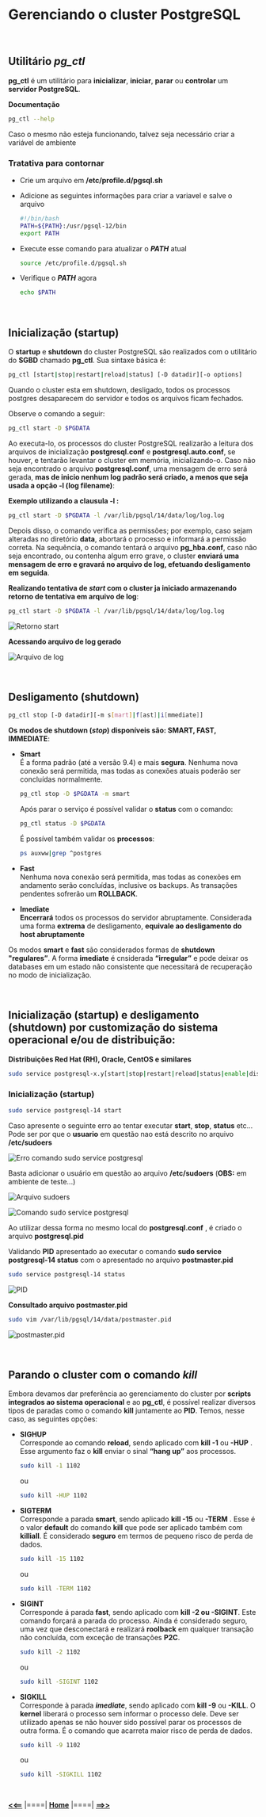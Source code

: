 # **Gerenciando o cluster PostgreSQL**

<br/>

## **Utilitário *pg_ctl***

**pg_ctl** é um utilitário para **inicializar**, **iniciar**, **parar** ou **controlar** um **servidor PostgreSQL**.

**Documentação**

```bash
pg_ctl --help
```

Caso o mesmo não esteja funcionando, talvez seja necessário criar a variável de ambiente

### **Tratativa para contornar**

- Crie um arquivo em **/etc/profile.d/pgsql.sh**
- Adicione as seguintes informações para criar a variavel e salve o arquivo

  ```bash
  #!/bin/bash
  PATH=${PATH}:/usr/pgsql-12/bin
  export PATH
  ```

- Execute esse comando para atualizar o ***PATH*** atual
  
  ```bash
  source /etc/profile.d/pgsql.sh
  ```

- Verifique o ***PATH*** agora

  ```bash
  echo $PATH
  ```

<br/>

## **Inicialização (startup)**

O **startup** e **shutdown** do cluster PostgreSQL são realizados com o utilitário do **SGBD** chamado **pg_ctl**. Sua sintaxe básica é:

```bash
pg_ctl [start|stop|restart|reload|status] [-D datadir][-o options]
```

Quando o cluster esta em shutdown, desligado, todos os processos postgres desaparecem do servidor e todos os arquivos ficam fechados. 

Observe o comando a seguir:

```bash
pg_ctl start -D $PGDATA
```

Ao executa-lo, os processos do cluster PostgreSQL realizarão a leitura dos arquivos de inicialização **postgresql.conf** e **postgresql.auto.conf**, se houver, e tentarão levantar o cluster em memória, inicializando-o. Caso não seja encontrado o arquivo **postgresql.conf**, uma mensagem de erro será gerada, **mas de inicio nenhum log padrão será criado, a menos que seja usada a opção -l (log filename)**:

**Exemplo utilizando a clausula -l :**

```bash
pg_ctl start -D $PGDATA -l /var/lib/pgsql/14/data/log/log.log
```

Depois disso, o comando verifica as permissões; por exemplo, caso sejam alteradas no diretório **data**, abortará o processo e informará a permissão correta. Na sequência, o comando tentará o arquivo **pg_hba.conf**, caso não seja encontrado, ou contenha algum erro grave, o cluster **enviará uma mensagem de erro e gravará no arquivo de log, efetuando desligamento em seguida**.

**Realizando tentativa de *start* com o cluster ja iniciado armazenando retorno de tentativa em arquivo de log**:

```bash
pg_ctl start -D $PGDATA -l /var/lib/pgsql/14/data/log/log.log
```

![Retorno start](./img/retorno_start_log_1.png "Retorno comando pg_ctl start")

**Acessando arquivo de log gerado**

![Arquivo de log](./img/retorno_start_log_2.png "Arquivo de log")

<br/>

## **Desligamento (shutdown)**

```bash
pg_ctl stop [-D datadir][-m s[mart]|f[ast]|i[mmediate]]
```

**Os modos de shutdown (*stop*) disponíveis são: SMART, FAST, IMMEDIATE**:

- **Smart**<br/>
  É a forma padrão (até a versão 9.4) e mais **segura**. Nenhuma nova conexão será permitida, mas todas as conexões atuais poderão ser concluídas normalmente.

  ```bash
  pg_ctl stop -D $PGDATA -m smart
  ```

  Após parar o serviço é possível validar o **status** com o comando:

  ```bash
  pg_ctl status -D $PGDATA
  ```

  É possível também validar os **processos**:

  ```bash
  ps auxww|grep ^postgres
  ```

- **Fast**<br/>
  Nenhuma nova conexão será permitida, mas todas as conexões em andamento serão concluídas, inclusive os backups. As transações pendentes sofrerão um **ROLLBACK**.

- **Imediate**<br/>
  **Encerrará** todos os processos do servidor abruptamente. Considerada uma forma **extrema** de desligamento, **equivale ao desligamento do host abruptamente**

Os modos **smart** e **fast** são considerados formas de **shutdown "regulares”**. A forma **imediate** é cnsiderada **“irregular”** e pode deixar os databases em um estado não consistente que necessitará de recuperação no modo de inicialização.

<br/>

## **Inicialização (startup) e desligamento (shutdown) por customização do sistema operacional e/ou de distribuição:**

**Distribuições Red Hat (RH), Oracle, CentOS e similares**

```bash
sudo service postgresql-x.y[start|stop|restart|reload|status|enable|disable]
```

### **Inicialização (startup)**
  ```bash
  sudo service postgresql-14 start
  ```

Caso apresente o seguinte erro ao tentar executar **start**, **stop**, **status** etc... Pode ser por que o **usuario** em questão nao está descrito no arquivo **/etc/sudoers**

![Erro comando sudo service postgresql](./img/erro_sudo_service_1.png "Mensagem de erro")

Basta adicionar o usuário em questão ao arquivo **/etc/sudoers** (**OBS:** em ambiente de teste...)

![Arquivo sudoers](./img/arquivo_sudoers.png "Arquivo sudoers")

![Comando sudo service postgresql](./img/sudo_service_status.png "Comando sudo service status")

Ao utilizar dessa forma no mesmo local do **postgresql.conf** , é criado o arquivo **postgresql.pid**

Validando **PID** apresentado ao executar o comando **sudo service postgresql-14 status** com o apresentado no arquivo **postmaster.pid**

```bash
sudo service postgresql-14 status
```

![PID](./img/sudo_service_status_pid.png "PID")

**Consultado arquivo postmaster.pid**

```bash
sudo vim /var/lib/pgsql/14/data/postmaster.pid
```

![postmaster.pid](./img/postmaster.pid.png "Arquivo postmaster.pid")

<br/>

## **Parando o cluster com o comando *kill***

Embora devamos dar preferência ao gerenciamento do cluster por **scripts integrados ao sistema operacional** e ao **pg_ctl**, é possível realizar diversos tipos de paradas como o comando **kill** juntamente ao **PID**. Temos, nesse caso, as seguintes opções:

- **SIGHUP**<br/>
  Corresponde ao comando **reload**, sendo aplicado com **kill -1** ou **-HUP** . Esse argumento faz o **kill** enviar o sinal **“hang up”** aos processos.

  ```bash
  sudo kill -1 1102
  ```

  ou

  ```bash
  sudo kill -HUP 1102
  ```

- **SIGTERM**<br/>
  Corresponde a parada **smart**, sendo aplicado **kill -15** ou **-TERM** . Esse é o valor **default** do comando **kill** que pode ser aplicado também com **killiall**. É considerado **seguro** em termos de pequeno risco de perda de dados.

  ```bash
  sudo kill -15 1102
  ```

  ou 

  ```bash
  sudo kill -TERM 1102
  ```

- **SIGINT**<br/>
  Corresponde á parada **fast**, sendo aplicado com **kill -2 ou -SIGINT**. Este comando forçará a parada do processo. Ainda é considerado seguro, uma vez que desconectará e realizará **roolback** em qualquer transação não concluída, com exceção de transações **P2C**.

  ```bash
  sudo kill -2 1102
  ```

  ou 

  ```bash
  sudo kill -SIGINT 1102
  ```

- **SIGKILL**<br/>
  Corresponde à parada ***imediate***, sendo aplicado com **kill -9** ou **-KILL**. O **kernel** liberará o processo sem informar o processo dele. Deve ser utilizado apenas se não houver sido possível parar os processos de outra forma. É o comando que acarreta maior risco de perda de dados.

  ```bash
  sudo kill -9 1102
  ```

  ou

  ```bash
  sudo kill -SIGKILL 1102
  ```

<br/>

[**<<==**](../capitulo_3/capitulo_3.md) |====| [**Home**](../README.md) |====| [**==>>**](../capitulo_5/capitulo_5.md)